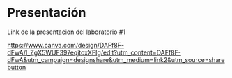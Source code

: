 # Presentación

Link de la presentacion del laboratorio #1

https://www.canva.com/design/DAFf8F-dFwA/I_ZgX5WUF397eqjtoxXFIg/edit?utm_content=DAFf8F-dFwA&utm_campaign=designshare&utm_medium=link2&utm_source=sharebutton